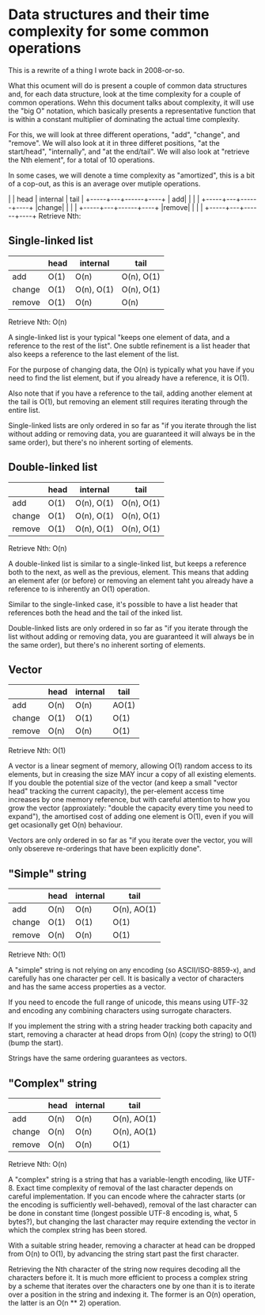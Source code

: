 # Data structures and their time complexity for some common operations

This is a rewrite of a thing I wrote back in 2008-or-so.

What this ocument will do is present a couple of common data structures and, for each data structure, look at the time complexity for a couple of common operations. Wehn this document talks about complexity, it will use the "big O" notation, which basically presents a representative function that is within a constant multiplier of dominating the actual time complexity.

For this, we will look at three different operations, "add", "change", and "remove". We will also look at it in three differet positions, "at the start/head", "internally", and "at the end/tail". We will also look at "retrieve the Nth element", for a total of 10 operations.

In some cases, we will denote a time complexity as "amortized", this is a bit of a cop-out, as this is an average over mutiple operations.


|            | head | internal | tail |
+-----+---+------+----+
|      add|        |            |          |
+-----+---+------+----+
|change|        |            |          |
+-----+---+------+----+
|remove|        |            |          |
+-----+---+------+----+
Retrieve Nth: 

## Single-linked list

|            | head | internal | tail |
|-----|---|------|----|
|      add|O(1) | O(n)     | O(n), O(1)  |
|change| O(1)|O(n), O(1)|O(n), O(1) |
|remove|O(1) | O(n)     | O(n)  |

Retrieve Nth: O(n) 

A single-linked list is your typical "keeps one element of data, and a reference to the rest of the list". One subtle refinement is a list header that also keeps a reference to the last element of the list.

For the purpose of changing data, the O(n) is typically what you have if you need to find the list element, but if you already have a reference, it is O(1).

Also note that if you have a reference to the tail, adding another element at the tail is O(1), but removing an element still requires iterating through the entire list.

Single-linked lists are only ordered in so far as "if you iterate through the list without adding or removing data, you are guaranteed it will always be in the same order), but there's no inherent sorting of elements.

## Double-linked list

|            | head | internal | tail |
|-----|---|------|----|
|      add|O(1) | O(n), O(1) | O(n), O(1)  |
|change| O(1)|O(n), O(1)|O(n), O(1) |
|remove|O(1) | O(n), O(1) | O(n), O(1)  |

Retrieve Nth: O(n) 

A double-linked list is similar to a single-linked list, but keeps a reference both to the next, as well as the previous, element. This means that adding an element afer (or before) or removing an element taht you already have a reference to is inherently an O(1) operation.

Similar to the single-linked case, it's possible to have a  list header that references both the head and the tail of the inked list.

Double-linked lists are only ordered in so far as "if you iterate through the list without adding or removing data, you are guaranteed it will always be in the same order), but there's no inherent sorting of elements.

## Vector

|            | head | internal | tail | 
|-----|---|------|----|
|      add|O(n) |O(n)       | AO(1)  |
|change| O(1)| O(1)      | O(1)  |
|remove|O(n) |O(n)       | O(1)  |

Retrieve Nth: O(1)

A vector is a linear segment of memory, allowing O(1) random access to its elements, but in creasing the size MAY incur a copy of all existing elements. If you double the potential size of the vector (and keep a small "vector head" tracking the current capacity), the per-element access time increases by one memory reference, but with careful attention to how you grow the vector (approxiately: "double the capacity every time you need to expand"), the amortised cost of adding one element is O(1), even if you will get ocasionally get O(n) behaviour.

Vectors are only ordered in so far as "if you iterate over the vector, you will only obsereve re-orderings that have been explicitly done".

## "Simple" string

|            | head | internal | tail |
|-----|---|------|----|
|      add|O(n) | O(n)     | O(n), AO(1)|
|change| O(1) | O(1)     | O(1)  |
|remove| O(n)| O(n)      | O(1)  |

Retrieve Nth: O(1)

A "simple" string is not relying on any encoding (so ASCII/ISO-8859-x), and carefully has one character per cell. It is basically a vector of characters and has the same access properties as a vector.

If you need to encode the full range of unicode, this means using UTF-32 and encoding any combining characters using surrogate characters.

If you implement the string with a string header tracking both capacity and start, removing a character at head drops from O(n) (copy the string) to O(1) (bump the start).

Strings have the same ordering guarantees as vectors.

## "Complex" string

|            | head | internal | tail |
|-----|---|------|----|
|      add|O(n) | O(n)     | O(n), AO(1)|
|change| O(n) | O(n)     | O(n), AO(1)|
|remove| O(n)| O(n)      | O(1)  |

Retrieve Nth: O(n)

A "complex" string is a string that has a variable-length encoding, like UTF-8. Exact time complexity of removal of the last character depends on careful implementation. If you can encode where the cahracter starts (or the encoding is sufficiently well-behaved), removal of the last character can be done in constant time (longest possible UTF-8 encoding is, what, 5 bytes?), but changing the last character may require extending the vector in which the complex string has been stored.

With a suitable string header, removing a character at head can be dropped from O(n) to O(1), by advancing the string start past the first character.

Retrieving the Nth character of the string now requires decoding all the characters before it. It is much more efficient to process a complex string by a scheme that iterates over the characters one by one than it is to iterate over a position in the string and indexing it. The former is an O(n) operation, the latter is an O(n ** 2) operation.
